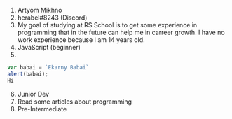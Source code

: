 1. Artyom Mikhno
2. herabel#8243 (Discord)
3. My goal of studying at RS School is to get some experience in programming that in the future can help me in carreer growth. I have no work experience because I am 14 years old.
4. JavaScript (beginner)
5. 
 ```javascript
var babai = `Ekarny Babai`
alert(babai);
Hi
 ```
6. Junior Dev
7. Read some articles about programming
8. Pre-Intermediate